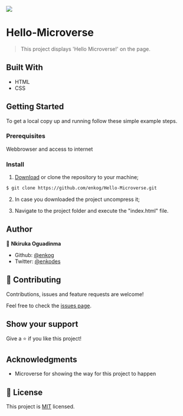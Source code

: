 ![](https://img.shields.io/badge/Microverse-blueviolet)

# Hello-Microverse

> This project displays 'Hello Microverse!' on the page.

## Built With

- HTML
- CSS

## Getting Started

To get a local copy up and running follow these simple example steps.

### Prerequisites

Webbrowser and access to internet

### Install

1) [Download](https://github.com/enkog/Hello-Microverse/archive/refs/heads/main.zip) or clone the repository to your machine;

```sh
$ git clone https://github.com/enkog/Hello-Microverse.git
```

2) In case you downloaded the project uncompress it;

3) Navigate to the project folder and execute the "index.html" file.

## Author

👤 **Nkiruka Oguadinma**

- Github: [@enkog](https://github.com/enkog)
- Twitter: [@enkodes](https://twitter.com/enkodes)


## 🤝 Contributing

Contributions, issues and feature requests are welcome!

Feel free to check the [issues page](issues/).

## Show your support

Give a ⭐️ if you like this project!

## Acknowledgments

- Microverse for showing the way for this project to happen

## 📝 License

This project is [MIT](lic.url) licensed.